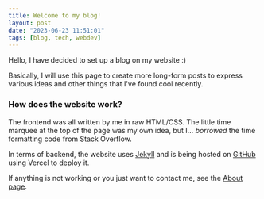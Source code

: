 ```yaml
---
title: Welcome to my blog!
layout: post
date: "2023-06-23 11:51:01"
tags: [blog, tech, webdev]
---
```


Hello, I have decided to set up a blog on my website :)

Basically, I will use this page to create more long-form posts to express
various ideas and other things that I've found cool recently.

### How does the website work?

The frontend was all written by me in raw HTML/CSS. The little time marquee at
the top of the page was my own idea, but I... _borrowed_ the time formatting
code from Stack Overflow.

In terms of backend, the website uses [Jekyll](https://jekyllrb.com) and is
being hosted on [GitHub](https://github.com/mounderfod/website) using Vercel to
deploy it.

If anything is not working or you just want to contact me, see the
[About page](/about).
